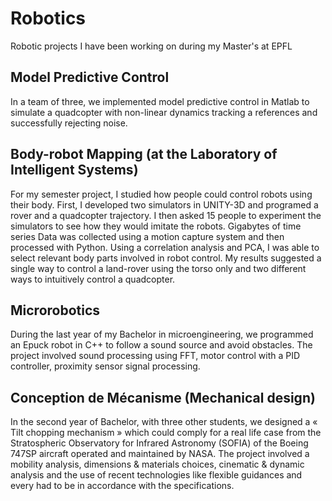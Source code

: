 # Robotics

Robotic projects I have been working on during my Master's at EPFL

## Model Predictive Control

In a team of three, we implemented model predictive control in Matlab to simulate a quadcopter with non-linear dynamics tracking a references and successfully rejecting noise.

## Body-robot Mapping (at the Laboratory of Intelligent Systems)

For my semester project, I studied how people could control robots using their body. First, I developed
two simulators in UNITY-3D and programed a rover and a quadcopter trajectory. I then asked 15 people to experiment the simulators to see how they would imitate the robots. Gigabytes of time series Data was collected using a motion capture system and then processed with Python. Using a correlation analysis and PCA, I was able to select relevant body parts involved in robot control. My results suggested a single way to control a land-rover using the torso only and two different ways to intuitively control a quadcopter.

## Microrobotics

During the last year of my Bachelor in microengineering, we programmed an Epuck robot in C++ to follow a sound source and avoid obstacles. The project involved sound processing using FFT, motor control with a PID controller, proximity sensor signal processing.

## Conception de Mécanisme (Mechanical design)

In the second year of Bachelor, with three other students, we designed a « Tilt chopping mechanism » which could comply for a real life case from the Stratospheric Observatory for Infrared Astronomy (SOFIA) of the Boeing 747SP aircraft operated and maintained by NASA. The project involved a mobility analysis, dimensions & materials choices, cinematic & dynamic analysis and the use of recent technologies like flexible guidances and every had to be in accordance with the 
specifications.
